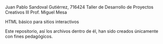 Juan Pablo Sandoval Gutiérrez, 716424
Taller de Desarrollo de Proyectos Creativos III
Prof. Miguel Mesa

HTML básico para sitios interactivos

Este repositorio, así los archivos dentro de él, han sido creados únicamente con fines pedagógicos.
